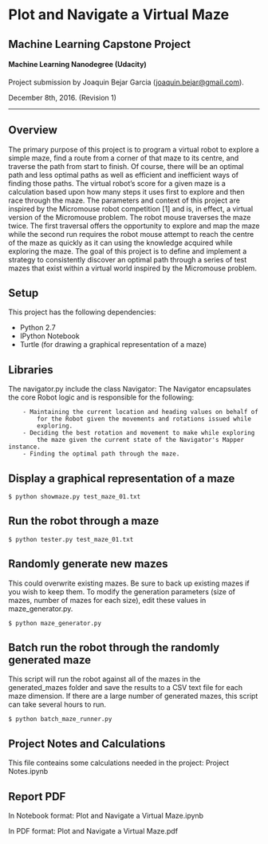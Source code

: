 # Plot and Navigate a Virtual Maze
## Machine Learning Capstone Project
#### Machine Learning Nanodegree (Udacity)
Project submission by Joaquin Bejar Garcia (joaquin.bejar@gmail.com).

December 8th, 2016. (Revision 1)

----------

## Overview

The primary purpose of this project is to program a virtual robot to explore a simple maze, find a route from a corner of that maze to its centre, and traverse the path from start to finish. Of course, there will be an optimal path and less optimal paths as well as efficient and inefficient ways of finding those paths. The virtual robot’s score for a given maze is a calculation based upon how many steps it uses first to explore and then race through the maze. The parameters and context of this project are inspired by the Micromouse robot competition [1] and is, in effect, a virtual version of the Micromouse problem. The robot mouse traverses the maze twice. The first traversal offers the opportunity to explore and map the maze while the second run requires the robot mouse attempt to reach the centre of the maze as quickly as it can using the knowledge acquired while exploring the maze. The goal of this project is to define and implement a strategy to consistently discover an optimal path through a series of test mazes that exist within a virtual world inspired by the Micromouse problem.



## Setup

This project has the following dependencies:

- Python 2.7
- IPython Notebook
- Turtle (for drawing a graphical representation of a maze)

## Libraries

The navigator.py include the class Navigator: The Navigator encapsulates the core Robot logic and is responsible for the following:

        - Maintaining the current location and heading values on behalf of
            for the Robot given the movements and rotations issued while
            exploring.
        - Deciding the best rotation and movement to make while exploring
            the maze given the current state of the Navigator's Mapper instance.
        - Finding the optimal path through the maze.


## Display a graphical representation of a maze

```
$ python showmaze.py test_maze_01.txt
```

## Run the robot through a maze

```
$ python tester.py test_maze_01.txt
```

## Randomly generate new mazes

This could overwrite existing mazes. Be sure to back up existing mazes if you wish to keep them.
To modify the generation parameters (size of mazes, number of mazes for each size), edit these values in maze_generator.py.

```
$ python maze_generator.py
```

## Batch run the robot through the randomly generated maze

This script will run the robot against all of the mazes in the generated_mazes folder and save the results to a CSV text file for each maze dimension. If there are a large number of generated mazes, this script can take several hours to run.

```
$ python batch_maze_runner.py
```

## Project Notes and Calculations

This file conteains some calculations needed in the project: Project Notes.ipynb


## Report PDF

In Notebook format: Plot and Navigate a Virtual Maze.ipynb

In PDF format: Plot and Navigate a Virtual Maze.pdf

 
 
 
 
 
 
 
 
 
 
 
